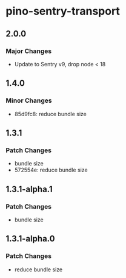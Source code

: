 # pino-sentry-transport

## 2.0.0

### Major Changes

- Update to Sentry v9, drop node < 18

## 1.4.0

### Minor Changes

- 85d9fc8: reduce bundle size

## 1.3.1

### Patch Changes

- bundle size
- 572554e: reduce bundle size

## 1.3.1-alpha.1

### Patch Changes

- bundle size

## 1.3.1-alpha.0

### Patch Changes

- reduce bundle size
